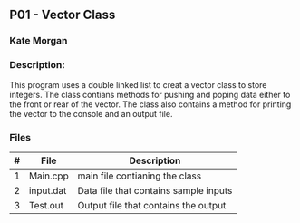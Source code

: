 ## P01 - Vector Class
### Kate Morgan
### Description:

This program uses a double linked list to creat a vector class to store integers. The class
contians methods for pushing and poping data either to the front or rear of the vector. The
class also contains a method for printing the vector to the console and an output file.

### Files

|   #   | File            | Description                                        |
| :---: | --------------- | -------------------------------------------------- |
|   1   | Main.cpp        | main file contianing the class                     |
|   2   | input.dat       | Data file that contains sample inputs              |
|   3   | Test.out        | Output file that contains the output               |

